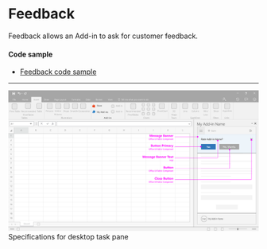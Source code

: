 # Feedback

Feedback allows an Add-in to ask for customer feedback.

#### Code sample
* [Feedback code sample](../templates/feedback/office-store)

***

![First Run - Video Placemat - Specifications for desktop task pane](../assets/markdown-images/Feedback_Desktop_Task_Pane_Callouts.png)
Specifications for desktop task pane 